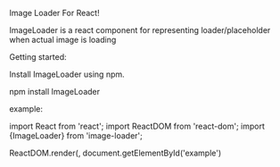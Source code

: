 Image Loader For React!

ImageLoader is a react component for representing loader/placeholder when actual image is loading

Getting started:

Install ImageLoader using npm.

npm install ImageLoader

example:

import React from 'react';
import ReactDOM from 'react-dom';
import {ImageLoader} from 'image-loader';

ReactDOM.render(<ImageLoader />, document.getElementById('example')